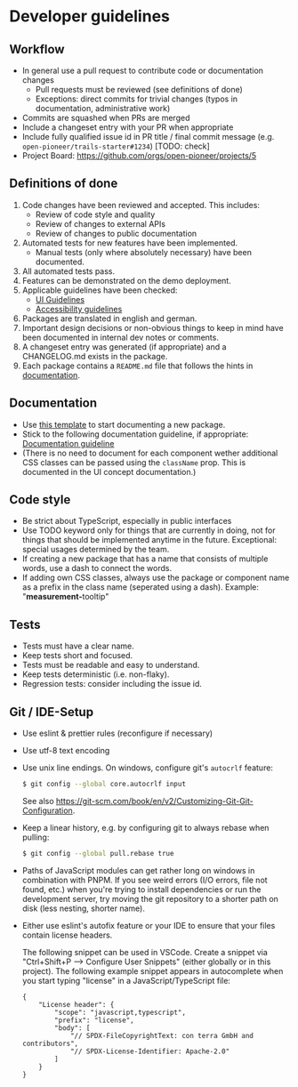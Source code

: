 # Developer guidelines

## Workflow

-   In general use a pull request to contribute code or documentation changes
    -   Pull requests must be reviewed (see definitions of done)
    -   Exceptions: direct commits for trivial changes (typos in documentation, administrative work)
-   Commits are squashed when PRs are merged
-   Include a changeset entry with your PR when appropriate
-   Include fully qualified issue id in PR title / final commit message (e.g. `open-pioneer/trails-starter#1234`) [TODO: check]
-   Project Board: <https://github.com/orgs/open-pioneer/projects/5>

## Definitions of done

1. Code changes have been reviewed and accepted.
   This includes:
    - Review of code style and quality
    - Review of changes to external APIs
    - Review of changes to public documentation
2. Automated tests for new features have been implemented.
    - Manual tests (only where absolutely necessary) have been documented.
3. All automated tests pass.
4. Features can be demonstrated on the demo deployment.
5. Applicable guidelines have been checked:
    - [UI Guidelines](UI.md)
    - [Accessibility guidelines](A11y.md)
6. Packages are translated in english and german.
7. Important design decisions or non-obvious things to keep in mind
   have been documented in internal dev notes or comments.
8. A changeset entry was generated (if appropriate) and a CHANGELOG.md exists in the package.
9. Each package contains a `README.md` file that follows the hints in [documentation](#documentation).

## Documentation

-   Use [this template](../templates/package-README.md) to start documenting a new package.
-   Stick to the following documentation guideline, if appropriate: [Documentation guideline](https://developers.google.com/style/highlights)
-   (There is no need to document for each component wether additional CSS classes can be passed using the `className` prop. This is documented in the UI concept documentation.)

## Code style

-   Be strict about TypeScript, especially in public interfaces
-   Use TODO keyword only for things that are currently in doing, not for things that should be implemented anytime in the future. Exceptional: special usages determined by the team.
-   If creating a new package that has a name that consists of multiple words, use a dash to connect the words.
-   If adding own CSS classes, always use the package or component name as a prefix in the class name (seperated using a dash). Example: "<b>measurement-</b>tooltip"

## Tests

-   Tests must have a clear name.
-   Keep tests short and focused.
-   Tests must be readable and easy to understand.
-   Keep tests deterministic (i.e. non-flaky).
-   Regression tests: consider including the issue id.

## Git / IDE-Setup

-   Use eslint & prettier rules (reconfigure if necessary)
-   Use utf-8 text encoding
-   Use unix line endings. On windows, configure git's `autocrlf` feature:

    ```bash
    $ git config --global core.autocrlf input
    ```

    See also <https://git-scm.com/book/en/v2/Customizing-Git-Git-Configuration>.

-   Keep a linear history, e.g. by configuring git to always rebase when pulling:

    ```bash
    $ git config --global pull.rebase true
    ```

-   Paths of JavaScript modules can get rather long on windows in combination with PNPM.
    If you see weird errors (I/O errors, file not found, etc.) when you're trying to install dependencies
    or run the development server, try moving the git repository to a shorter path on disk (less nesting, shorter name).

-   Either use eslint's autofix feature or your IDE to ensure that your files contain license headers.

    The following snippet can be used in VSCode.
    Create a snippet via "Ctrl+Shift+P --> Configure User Snippets" (either globally or in this project).
    The following example snippet appears in autocomplete when you start typing "license" in a JavaScript/TypeScript file:

    ```jsonc
    {
        "License header": {
            "scope": "javascript,typescript",
            "prefix": "license",
            "body": [
                "// SPDX-FileCopyrightText: con terra GmbH and contributors",
                "// SPDX-License-Identifier: Apache-2.0"
            ]
        }
    }
    ```
